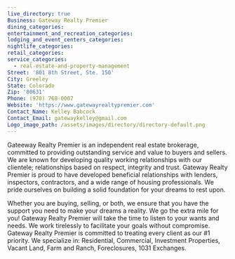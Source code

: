 ```yaml
---
live_directory: true
Business: Gateway Realty Premier
dining_categories:
entertainment_and_recreation_categories:
lodging_and_event_centers_categories:
nightlife_categories:
retail_categories:
service_categories:
  - real-estate-and-property-management
Street: '801 8th Street, Ste. 150'
City: Greeley
State: Colorado
Zip: '80631'
Phone: (970) 768-0007
Website: 'https://www.gatewayrealtypremier.com'
Contact_Name: Kelley Babcock
Contact_Email: gatewaykelley@gmail.com
Logo_image_path: /assets/images/directory/directory-default.png
---
```


Gateeway Realty Premier is an independent real estate brokerage, committed to providing outstanding service and value to buyers and sellers. We are known for developing quality working relationships with our clientele; relationships based on respect, integrity and trust. Gateway Realty Premier is proud to have developed beneficial relationships with lenders, inspectors, contractors, and a wide range of housing professionals. We pride ourselves on building a solid foundation for your dreams to rest upon.

Whether you are buying, selling, or both, we ensure that you have the support you need to make your dreams a reality. We go the extra mile for you! Gateway Realty Premier will take the time to listen to your wants and needs. We work tirelessly to facilitate your goals without compromise. Gateway Realty Premier is committed to treating every client as our #1 priority. We specialize in: Residential, Commercial, Investment Properties, Vacant Land, Farm and Ranch, Foreclosures, 1031 Exchanges.